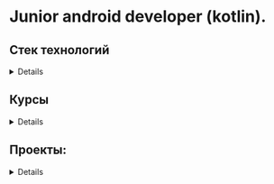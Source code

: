 # Junior android developer (kotlin). 

## Стек технологий 
<details> 
   
   + Kotlin
   
   + Android SDK
   
   + Retrofit
   
   + jetpack libs
   
   + Jetpack Compose (использовал, сейчас изучение отложено)
   
   + ViewBinding
   
   + Kotlin Coroutines
   
   + MVVM
   
   + ClearArchitecture
   
   + DI (Hilt)
   
   + ROOM.
  
</details>

## Курсы
<details>

[Developing Android Apps with Kotlin](https://classroom.udacity.com/courses/ud9012)

</details>

## Проекты:
<details>

+ [Тестовое задание для AppCODE прошлого года](https://github.com/zdezak/Coder). (07.04.2022)
            <details>
               
               +Описание: Приложение с информацией о пользователях. Тестовое задание для AppCODE прошлого года.
  
               +Стек: Retrofit, Hilt(ветка rewrite), Jetpack Compose, MVVM, clearArchitecture(ветка rewrite)

            </details>
  
+ [Тестовое задание по работе с LastFM (Compose)](https://github.com/zdezak/getInfoAboutAlbums). [(Fragment)](https://github.com/zdezak/getArtist). (23.12.2021)
            <details>

               +Описание: Приложение реализует поиск, возвращает список групп и музыкантов. По клику на имя музыканта или группы, выводит обложки альбомов.

               +Стек: Retrofit, Moshi, RecyclerView, Fragment, Jetpack Compose (Отдельный репозиторий), MVVM.

            </details>

+ [getmeaxolotl](https://github.com/zdezak/getmeaxolotl). (24.08.2021)
            <details>

               +Описание: Приложение получает данные с API и выводит на экран. По кнопке отправляется новый запрос.

               +Стек: Retrofit, Moshi, Activity, MVVM.

            </details>

+ [Notes](https://github.com/zdezak/Notes). (08.08.2021)
  
            <details>

               +Простое приложение для заметок. Отображение, добавление, редактирование, удаление.Построено на взаимодействии фрагментов. Одно activity.

               +Стек: Retrofit, Room, DataBinding, RecyclerView, Safe-arg, Jetpack navigation, MVVM, kotlin coroutines,lifecycler lib,

            </details>

</details>